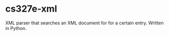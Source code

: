 cs327e-xml
==========

XML parser that searches an XML document for for a certain entry. Written in Python.